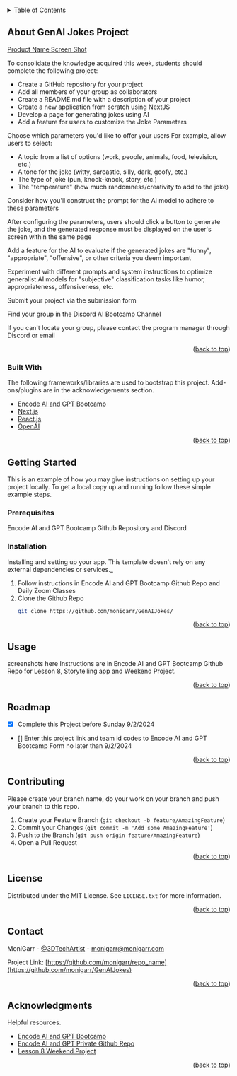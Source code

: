 <div id="top"></div>
<!-- PROJECT LOGO -->
<br />

<!-- TABLE OF CONTENTS -->
<details>
  <summary>Table of Contents</summary>
  <ol>
    <li>
      <a href="#about-the-project">About The Project</a>
      <ul>
        <li><a href="#built-with">Built With</a></li>
      </ul>
    </li>
    <li>
      <a href="#getting-started">Getting Started</a>
      <ul>
        <li><a href="#prerequisites">Prerequisites</a></li>
        <li><a href="#installation">Installation</a></li>
      </ul>
    </li>
    <li><a href="#usage">Usage</a></li>
    <li><a href="#roadmap">Roadmap</a></li>
    <li><a href="#contributing">Contributing</a></li>
    <li><a href="#license">License</a></li>
    <li><a href="#contact">Contact</a></li>
    <li><a href="#acknowledgments">Acknowledgments</a></li>
  </ol>
</details>



<!-- ABOUT THE PROJECT -->
## About GenAI Jokes Project

[Product Name Screen Shot][product-screenshot]

To consolidate the knowledge acquired this week, students should complete the following project:

* Create a GitHub repository for your project
* Add all members of your group as collaborators
* Create a README.md file with a description of your project
* Create a new application from scratch using NextJS
* Develop a page for generating jokes using AI
* Add a feature for users to customize the Joke Parameters

Choose which parameters you'd like to offer your users
For example, allow users to select:
* A topic from a list of options (work, people, animals, food, television, etc.)
* A tone for the joke (witty, sarcastic, silly, dark, goofy, etc.)
* The type of joke (pun, knock-knock, story, etc.)
* The "temperature" (how much randomness/creativity to add to the joke)

Consider how you'll construct the prompt for the AI model to adhere to these parameters

After configuring the parameters, users should click a button to generate the joke, and the generated response must be displayed on the user's screen within the same page

Add a feature for the AI to evaluate if the generated jokes are "funny", "appropriate", "offensive", or other criteria you deem important

Experiment with different prompts and system instructions to optimize generalist AI models for "subjective" classification tasks like humor, appropriateness, offensiveness, etc.

Submit your project via the submission form

Find your group in the Discord AI Bootcamp Channel

If you can't locate your group, please contact the program manager through Discord or email

<p align="right">(<a href="#top">back to top</a>)</p>



### Built With

The following frameworks/libraries are used to bootstrap this project. Add-ons/plugins are in the acknowledgements section.

* [Encode AI and GPT Bootcamp](https://www.encode.club/ai-gpt-bootcamp)
* [Next.js](https://nextjs.org/)
* [React.js](https://reactjs.org/)
* [OpenAI](https://WWW.openai.com/)


<p align="right">(<a href="#top">back to top</a>)</p>



<!-- GETTING STARTED -->
## Getting Started

This is an example of how you may give instructions on setting up your project locally.
To get a local copy up and running follow these simple example steps.

### Prerequisites

Encode AI and GPT Bootcamp Github Repository and Discord

### Installation

Installing and setting up your app. This template doesn't rely on any external dependencies or services._

1. Follow instructions in Encode AI and GPT Bootcamp Github Repo and Daily Zoom Classes
2. Clone the Github Repo
   ```sh
   git clone https://github.com/monigarr/GenAIJokes/
   ```

<p align="right">(<a href="#top">back to top</a>)</p>



<!-- USAGE EXAMPLES -->
## Usage

screenshots here
Instructions are in Encode AI and GPT Bootcamp Github Repo for Lesson 8, Storytelling app and Weekend Project.

<p align="right">(<a href="#top">back to top</a>)</p>



<!-- ROADMAP -->
## Roadmap

- [x] Complete this Project before Sunday 9/2/2024
- [] Enter this project link and team id codes to Encode AI and GPT Bootcamp Form no later than 9/2/2024


<p align="right">(<a href="#top">back to top</a>)</p>



<!-- CONTRIBUTING -->
## Contributing

Please create your branch name, do your work on your branch and push your branch to this repo.

1. Create your Feature Branch (`git checkout -b feature/AmazingFeature`)
3. Commit your Changes (`git commit -m 'Add some AmazingFeature'`)
4. Push to the Branch (`git push origin feature/AmazingFeature`)
5. Open a Pull Request

<p align="right">(<a href="#top">back to top</a>)</p>



<!-- LICENSE -->
## License

Distributed under the MIT License. See `LICENSE.txt` for more information.

<p align="right">(<a href="#top">back to top</a>)</p>



<!-- CONTACT -->
## Contact

MoniGarr - [@3DTechArtist](https://x.com/3DTechArtist) - monigarr@monigarr.com

Project Link: [https://github.com/monigarr/repo_name](https://github.com/monigarr/GenAIJokes)

<p align="right">(<a href="#top">back to top</a>)</p>



<!-- ACKNOWLEDGMENTS -->
## Acknowledgments

Helpful resources.

* [Encode AI and GPT Bootcamp](https://www.encode.club/ai-gpt-bootcamp)
* [Encode AI and GPT Private Github Repo](https://github.com/Encode-Club-AI-Bootcamp/Generative-AI-Applications)
* [Lesson 8 Weekend Project](https://github.com/Encode-Club-AI-Bootcamp/Generative-AI-Applications/blob/main/Lesson-08/README.md)

<p align="right">(<a href="#top">back to top</a>)</p>



<!-- MARKDOWN LINKS & IMAGES -->
<!-- https://www.markdownguide.org/basic-syntax/#reference-style-links -->
[product-screenshot]: images/NextJSOpenAIStoryConceptGeneration.png
